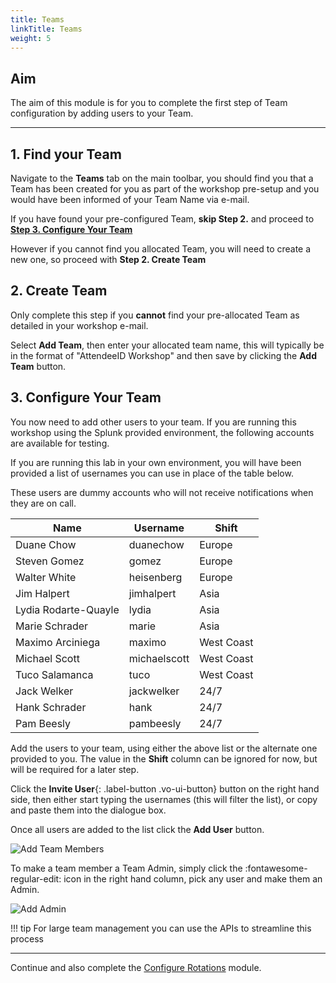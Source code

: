 ```yaml
---
title: Teams
linkTitle: Teams
weight: 5
---
```


## Aim

The aim of this module is for you to complete the first step of Team configuration by adding users to your Team.

---

## 1. Find your Team

Navigate to the **Teams** tab on the main toolbar, you should find you that a Team has been created for you as part of the workshop pre-setup and you would have been informed of your Team Name via e-mail.

If you have found your pre-configured Team, **skip Step 2.** and proceed to [**Step 3. Configure Your Team**](../team/#3-configure-your-team)

However if you cannot find you allocated Team, you will need to create a new one, so proceed with **Step 2. Create Team**

## 2. Create Team

Only complete this step if you **cannot** find your pre-allocated Team as detailed in your workshop e-mail.

Select **Add Team**, then enter your allocated team name, this will typically be in the format of "AttendeeID Workshop" and then save by clicking the **Add Team** button.

## 3. Configure Your Team

You now need to add other users to your team.  If you are running this workshop using the Splunk provided environment, the following accounts are available for testing.

If you are running this lab in your own environment, you will have been provided a list of usernames you can use in place of the table below.

These users are dummy accounts who will not receive notifications when they are on call.

| Name                 | Username     | Shift      |
| -------------------- | ------------ | ---------- |
| Duane Chow           | duanechow    | Europe     |
| Steven Gomez         | gomez        | Europe     |
| Walter White         | heisenberg   | Europe     |
| Jim Halpert          | jimhalpert   | Asia       |
| Lydia Rodarte-Quayle | lydia        | Asia       |
| Marie Schrader       | marie        | Asia       |
| Maximo Arciniega     | maximo       | West Coast |
| Michael Scott        | michaelscott | West Coast |
| Tuco Salamanca       | tuco         | West Coast |
| Jack Welker          | jackwelker   | 24/7       |
| Hank Schrader        | hank         | 24/7       |
| Pam Beesly           | pambeesly    | 24/7       |

Add the users to your team, using either the above list or the alternate one provided to you. The value in the **Shift** column can be ignored for now, but will be required for a later step.

Click the **Invite User**{: .label-button .vo-ui-button} button on the right hand side, then either start typing the usernames (this will filter the list), or copy and paste them into the dialogue box.

Once all users are added to the list click the **Add User** button.

![Add Team Members](../../../images/add-team-members.png)

To make a team member a Team Admin, simply click the :fontawesome-regular-edit: icon in the right hand column, pick any user and make them an Admin.

![Add Admin](../../../images/team-admin.png)

!!! tip
    For large team management you can use the APIs to streamline this process

---
Continue and also complete the [Configure Rotations](../rotations/) module.
